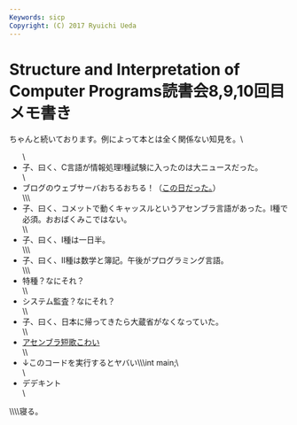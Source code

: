 ```yaml
---
Keywords: sicp
Copyright: (C) 2017 Ryuichi Ueda
---
```


# <!--:ja-->Structure and Interpretation of Computer Programs読書会8,9,10回目メモ書き<!--:-->
<!--:ja-->ちゃんと続いております。例によって本とは全く関係ない知見を。\<ul>\	<li>子、曰く、C言語が情報処理I種試験に入ったのは大ニュースだった。</li>\	<li>ブログのウェブサーバおちるおちる！（<a href="/?post=01380" title="出版社に送る原稿には日本語と英単語の間にスペースを入れない方が良いらしいので贖罪のためにシェル芸やります。" target="_blank">この日だった。</a>）</li>\\\	<li>子、曰く、コメットで動くキャッスルというアセンブラ言語があった。I種で必須。おおばくみこではない。</li>\\	<li>子、曰く、I種は一日半。</li>\\\	<li>子、曰く、II種は数学と簿記。午後がプログラミング言語。</li>\\\<li>特種？なにそれ？</li>\\<li>システム監査？なにそれ？</li>\\<li>子、曰く、日本に帰ってきたら大蔵省がなくなっていた。</li>\\<li><a href="http://kozos.jp/asm-tanka/">アセンブラ短歌こわい</a></li>\\<li>↓このコードを実行するとヤバい\\\int main;\</li>\<li>デデキント</li>\</ul>\\\\寝る。
